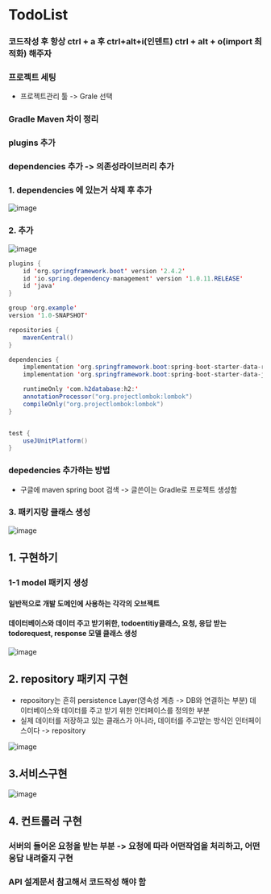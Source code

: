 # TodoList

### 코드작성 후 항상 ctrl + a 후 ctrl+alt+i(인덴트) ctrl + alt + o(import 최적화) 해주자 


### 프로젝트 세팅 
- 프로젝트관리 툴 -> Grale 선택 
### Gradle Maven 차이 정리
### plugins 추가
### dependencies 추가 -> 의존성라이브러리 추가

### 1. dependencies 에 있는거 삭제 후 추가

![image](https://user-images.githubusercontent.com/82345970/187355454-99528260-e18a-4c94-9bdb-ed0bbbcfbc3e.png)

### 2. 추가
![image](https://user-images.githubusercontent.com/82345970/187355927-42273086-a238-4e2d-a02b-ca2a4b6cf80b.png)

```java
plugins {
    id 'org.springframework.boot' version '2.4.2'
    id 'io.spring.dependency-management' version '1.0.11.RELEASE'
    id 'java'
}

group 'org.example'
version '1.0-SNAPSHOT'

repositories {
    mavenCentral()
}

dependencies {
    implementation 'org.springframework.boot:spring-boot-starter-data-rest'
    implementation 'org.springframework.boot:spring-boot-starter-data-jpa'

    runtimeOnly 'com.h2database:h2:'
    annotationProcessor("org.projectlombok:lombok")
    compileOnly("org.projectlombok:lombok")
}


test {
    useJUnitPlatform()
}
```



### depedencies 추가하는 방법
- 구글에 maven spring boot 검색 -> 글쓴이는 Gradle로 프로젝트 생성함


### 3. 패키지랑 클래스 생성
![image](https://user-images.githubusercontent.com/82345970/187358416-db314363-d3b1-4329-b747-65ecb44b25b7.png)


## 1. 구현하기
### 1-1 model 패키지 생성
#### 일반적으로 개발 도메인에 사용하는 각각의 오브젝트
#### 데이터베이스와 데이터 주고 받기위한, todoentitiy클래스, 요청, 응답 받는 todorequest, response 모델 클래스 생성

![image](https://user-images.githubusercontent.com/82345970/187362793-cab49ea3-bb30-4fe7-856b-2328eba34d64.png)

## 2. repository 패키지 구현
- repository는 흔히 persistence Layer(영속성 계층 -> DB와 연결하는 부분) 데이터베이스와 데이터를 주고 받기 위한 인터페이스를 정의한 부분
- 실제 데이터를 저장하고 있는 클래스가 아니라, 데이터를 주고받는 방식인 인터페이스이다 -> repository 

![image](https://user-images.githubusercontent.com/82345970/187365109-e8d252d8-1157-4fdf-a6b3-8a9f006bdad2.png)

## 3.서비스구현
![image](https://user-images.githubusercontent.com/82345970/187365202-22147d66-c8ad-49f9-9a8f-7e7e408ce57a.png)

## 4. 컨트롤러 구현
### 서버의 들어온 요청을 받는 부분 -> 요청에 따라 어떤작업을 처리하고, 어떤응답 내려줄지 구현
### API 설계문서 참고해서 코드작성 해야 함


